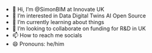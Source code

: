 - 👋 Hi, I’m @SimonBIM at Innovate UK
- 👀 I’m interested in Data Digital Twins AI Open Source 
- 🌱 I’m currently learning about things
- 💞️ I’m looking to collaborate on funding for R&D in UK
- 📫 How to reach me socials
- 😄 Pronouns: he/him


<!---
SimonBIM/SimonBIM is a ✨ special ✨ repository because its `README.md` (this file) appears on your GitHub profile.
You can click the Preview link to take a look at your changes.
--->

